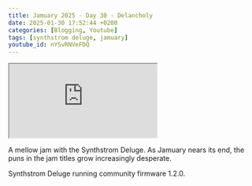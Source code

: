 ```yaml
---
title: Jamuary 2025 - Day 30 - Delancholy
date: 2025-01-30 17:52:44 +0200
categories: [Blogging, Youtube]
tags: [synthstrom deluge, jamuary]
youtube_id: nYSvRNVeFDQ
---
```



<div class="embed-responsive embed-responsive-16by9" >
    <iframe class="embed-responsive-item"  src="https://www.youtube.com/embed/{{ page.youtube_id }}"></iframe>
</div>

A mellow jam with the Synthstrom Deluge. As Jamuary nears its end, the puns in the jam titles grow increasingly desperate.

Synthstrom Deluge running community firmware 1.2.0.
